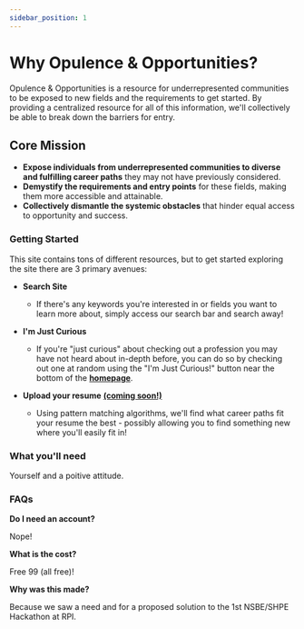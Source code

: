 ```yaml
---
sidebar_position: 1
---
```


# Why Opulence & Opportunities?

Opulence & Opportunities is a resource for underrepresented communities to be exposed to new fields and the requirements to get started. By providing a centralized resource for all of this information, we'll collectively be able to break down the barriers for entry.

## Core Mission

* **Expose individuals from underrepresented communities to diverse and fulfilling career paths** they may not have previously considered.
* **Demystify the requirements and entry points** for these fields, making them more accessible and attainable.
* **Collectively dismantle the systemic obstacles** that hinder equal access to opportunity and success.

### Getting Started

This site contains tons of different resources, but to get started exploring the site there are 3 primary avenues:

* **Search Site**
  * If there's any keywords you're interested in or fields you want to learn more about, simply access our search bar and search away!

* **I'm Just Curious**
  * If you're "just curious" about checking out a profession you may have not heard about in-depth before, you can do so by checking out one at random using the "I'm Just Curious!" button near the bottom of the **[homepage](https://nsbe-shpe-hackathon-2024.onrender.com/)**.

* **Upload your resume** **[(coming soon!)](https://github.com/greenjam19/NSBE-SHPE-Hackathon-2024/blob/main/Frontend/Resume_Upload_specifics.txt)**
  * Using pattern matching algorithms, we'll find what career paths fit your resume the best - possibly allowing you to find something new where you'll easily fit in!

### What you'll need

Yourself and a poitive attitude.

### FAQs

**Do I need an account?**

Nope!

**What is the cost?**

Free 99 (all free)!

**Why was this made?**

Because we saw a need and for a proposed solution to the 1st NSBE/SHPE Hackathon at RPI.